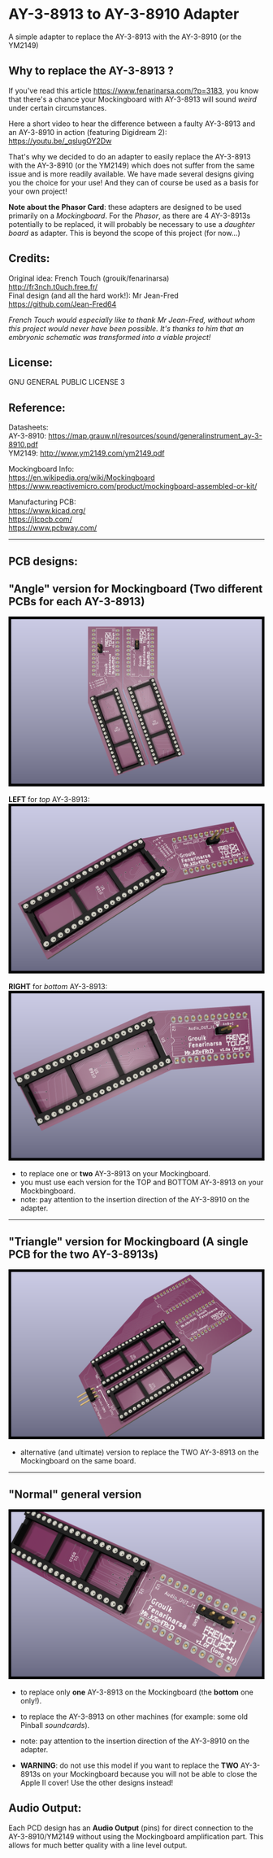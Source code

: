# AY-3-8913 to AY-3-8910 Adapter


A simple adapter to replace the AY-3-8913 with the AY-3-8910 (or the YM2149)

## Why to replace the AY-3-8913 ?
If you've read this article https://www.fenarinarsa.com/?p=3183, you know that there's a chance your Mockingboard with AY-3-8913 will sound *weird* under certain circumstances.

Here a short video to hear the difference between a faulty AY-3-8913 and an AY-3-8910 in action (featuring Digidream 2): https://youtu.be/_qslugOY2Dw

That's why we decided to do an adapter to easily replace the AY-3-8913 with the AY-3-8910 (or the YM2149) which does not suffer from the same issue and is more readily available.
We have made several designs giving you the choice for your use!
And they can of course be used as a basis for your own project! 


**Note about the Phasor Card**: these adapters are designed to be used primarily on a *Mockingboard*. For the *Phasor*, as there are 4 AY-3-8913s potentially to be replaced, it will probably be necessary to use a *daughter board* as adapter. This is beyond the scope of this project (for now...)


## Credits:  
Original idea: French Touch (grouik/fenarinarsa)  
http://fr3nch.t0uch.free.fr/  
Final design (and all the hard work!): Mr Jean-Fred  
https://github.com/Jean-Fred64

*French Touch would especially like to thank Mr Jean-Fred, without whom this project would never have been possible. It's thanks to him that an embryonic schematic was transformed into a viable project!*

## License:
GNU GENERAL PUBLIC LICENSE 3

## Reference:
Datasheets:  
AY-3-8910: https://map.grauw.nl/resources/sound/generalinstrument_ay-3-8910.pdf  
YM2149: http://www.ym2149.com/ym2149.pdf  

Mockingboard Info:  
https://en.wikipedia.org/wiki/Mockingboard
https://www.reactivemicro.com/product/mockingboard-assembled-or-kit/

Manufacturing PCB:  
https://www.kicad.org/  
https://jlcpcb.com/  
https://www.pcbway.com/



----  
## PCB designs:

## "Angle" version for Mockingboard (Two different PCBs for each AY-3-8913)
![adapter 8913-8910 Angle Left](Angle/Medias/adapter_8913-8910___Angle_L__R.png)
 
**LEFT** for *top* AY-3-8913:
![adapter 8913-8910 Angle Left](Angle/adapter_8913-8910%20_%20Angle%20L/Medias/adapter%208913-8910%20Angle%20L%20TOP.png)

**RIGHT** for *bottom* AY-3-8913:
![adapter 8913-8910 Angle Left](Angle/adapter_8913-8910%20_%20Angle%20R/Medias/adapter%208913-8910%20Angle%20R%20TOP.png)

- to replace one or **two** AY-3-8913 on your Mockingboard.
- you must use each version for the TOP and BOTTOM AY-3-8913 on your Mockbingboard.
- note: pay attention to the insertion direction of the AY-3-8910 on the adapter.

----  

## "Triangle" version for Mockingboard (A single PCB for the two AY-3-8913s)
![adapter 8913-8910 zoom header](Triangle/Medias/adapter%208913-8910%20triangle%20TOP.png)

- alternative (and ultimate) version to replace the TWO AY-3-8913 on the Mockingboard on the same board.

----
## "Normal" general version
![adapter 8913-8910 Normal](Normal/Medias/adapter%208913-8910%20long%20board%20reverse%20on%20air%20TOP.png)

- to replace only **one** AY-3-8913 on the Mockingboard (the **bottom** one only!).
- to replace the AY-3-8913 on other machines (for example: some old Pinball *soundcards*).
- note: pay attention to the insertion direction of the AY-3-8910 on the adapter.

- **WARNING**: do not use this model if you want to replace the **TWO** AY-3-8913s on your Mockingboard because you will not be able to close the Apple II cover! Use the other designs instead!


## Audio Output:

Each PCD design has an **Audio Output** (pins) for direct connection to the AY-3-8910/YM2149 without using the Mockingboard amplification part. This allows for much better quality with a line level output.